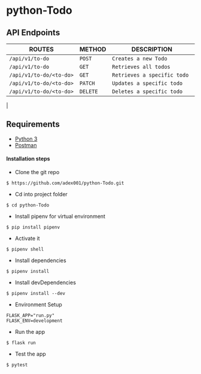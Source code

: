 # python-Todo

## API Endpoints
| ROUTES                              |  METHOD  |         DESCRIPTION                      |
|-------------------------------------|----------|------------------------------------------|
|`/api/v1/to-do`                      | `POST`   | `Creates a new Todo`                     |
|`/api/v1/to-do`                      | `GET`    | `Retrieves all todos`                    |
| `/api/v1/to-do/<to-do>`             | `GET`    | `Retrieves a specific todo `             | 
| `/api/v1/to-do/<to-do>`             | `PATCH`  | `Updates a specific todo `               |
| `/api/v1/to-do/<to-do>`             | `DELETE` | `Deletes a specific todo `               |
|

## Requirements
- [Python 3](https://www.python.org/)
- [Postman](https://www.getpostman.com/downloads/)


#### Installation steps
- Clone the git repo
```
$ https://github.com/adex001/python-Todo.git
```
- Cd into project folder
```
$ cd python-Todo
```
- Install pipenv for virtual environment
```
$ pip install pipenv
```
- Activate it
```
$ pipenv shell
```
- Install dependencies
```
$ pipenv install
```
- Install devDependencies
```
$ pipenv install --dev
```
- Environment Setup 
```
FLASK_APP="run.py" 
FLASK_ENV=development
```
- Run the app
``` 
$ flask run 
```
- Test the app
```
$ pytest
```
